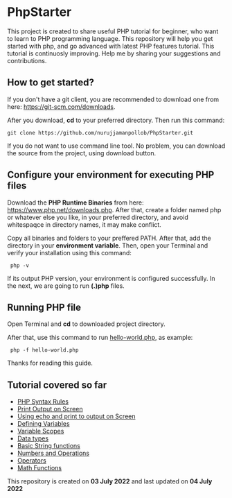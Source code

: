 # PhpStarter
This project is created to share useful PHP tutorial for beginner, who want to learn to PHP programming language. This repository will help you get started with php, and go advanced with latest PHP features tutorial. This tutorial is continuosly improving. Help me by sharing your suggestions and contributions.


## How to get started?

If you don't have a git client, you are recommended to download one from here: <a href="https://git-scm.com/downloads">https://git-scm.com/downloads</a>.

After you download, <b>cd</b> to your preferred directory. Then run this command:

  <pre><code>git clone https://github.com/nurujjamanpollob/PhpStarter.git</code></pre>
  
If you do not want to use command line tool. No problem, you can download the source from the project, using download button.

## Configure your environment for executing PHP files

Download the <b>PHP Runtime Binaries</b> from here: <a href="https://www.php.net/downloads.php">https://www.php.net/downloads.php</a>. 
After that, create a folder named php or whatever else you like, in your preferred directory, and avoid whitespaqce in directory names, it may make conflict.

Copy all binaries and folders to your preffered PATH. After that, add the directory in your <b>environment variable</b>. Then, open your Terminal and verify your installation using this command:
 
  <pre><code> php -v </code></pre>
  
If its output PHP version, your environment is configured successfully. 
In the next, we are going to run <b>(.)php</b> files.

## Running PHP file

Open Terminal and <b>cd</b> to downloaded project directory.

After that, use this command to run <a href="https://github.com/nurujjamanpollob/PhpStarter/blob/master/hello-world.php">hello-world.php</a>, as example:

  <pre><code> php -f hello-world.php </code></pre>
  
 
Thanks for reading this guide.

## Tutorial covered so far

<ul>
  <li><a href="https://github.com/nurujjamanpollob/PhpStarter/blob/master/syntax.php">PHP Syntax Rules</a> </li>
  <li><a href="https://github.com/nurujjamanpollob/PhpStarter/blob/master/hello-world.php">Print Output on Screen</a> </li>
  <li><a href="https://github.com/nurujjamanpollob/PhpStarter/blob/master/echo-and-print.php">Using echo and print to output on Screen</a> </li>
  <li><a href="https://github.com/nurujjamanpollob/PhpStarter/blob/master/defining-variables.php">Defining Variables</a> </li>
  <li><a href="https://github.com/nurujjamanpollob/PhpStarter/blob/master/php-variable-scope.php">Variable Scopes</a> </li>
  <li><a href="https://github.com/nurujjamanpollob/PhpStarter/blob/master/php-datatypes.php">Data types</a> </li>
  <li><a href="https://github.com/nurujjamanpollob/PhpStarter/blob/master/string-functions.php">Basic String functions</a> </li>
  <li><a href="https://github.com/nurujjamanpollob/PhpStarter/blob/master/php-numbers.php">Numbers and Operations</a> </li>
  <li><a href="https://github.com/nurujjamanpollob/PhpStarter/blob/master/php-operators.php">Operators</a> </li>
  <li><a href="https://github.com/nurujjamanpollob/PhpStarter/blob/master/php-math.php">Math Functions</a> </li>

 </ul>


This repository is created on <b>03 July 2022</b> and last updated on <b>04 July 2022</b>
